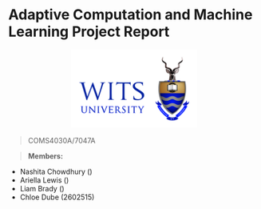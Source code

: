 # Adaptive Computation and Machine Learning Project Report

<div style="text-align:center">
  <img src="media/witslogo_h.png" alt="Wits Logo" width="50%">
</div>

> COMS4030A/7047A

> **Members:**<br>
- Nashita Chowdhury ()
- Ariella Lewis ()
-  Liam Brady ()
-  Chloe Dube (2602515)
